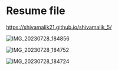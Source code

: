 # Resume file
https://shivamalik21.github.io/shivamalik_5/

![IMG_20230728_184856](https://github.com/Shivamalik21/shivamalik_5/assets/129033663/4cbe3710-b681-4fb7-80cf-80d1bb13f9ff)

![IMG_20230728_184752](https://github.com/Shivamalik21/shivamalik_5/assets/129033663/21c6597f-a58e-48ea-b624-65013244853a)


![IMG_20230728_184724](https://github.com/Shivamalik21/shivamalik_5/assets/129033663/e7bcf765-ff1e-4032-a9bc-70a83f644c33)


